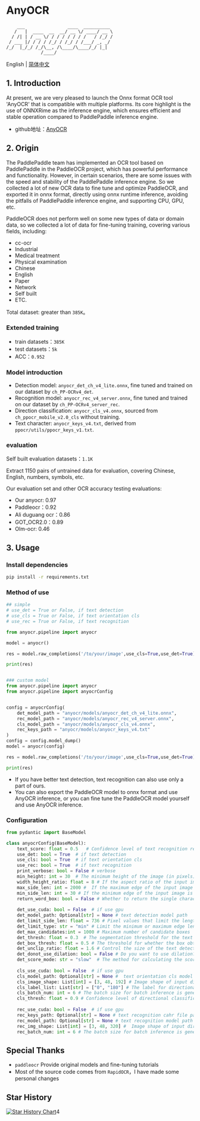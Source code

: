# AnyOCR

```
    ___                ____  __________ 
   /   |  ____  __  __/ __ \/ ____/ __ \
  / /| | / __ \/ / / / / / / /   / /_/ /
 / ___ |/ / / / /_/ / /_/ / /___/ _, _/ 
/_/  |_/_/ /_/\__, /\____/\____/_/ |_|  
             /____/                     

```

English | [简体中文](./README.md)

## 1. Introduction

At present, we are very pleased to launch the Onnx format OCR tool 'AnyOCR' that is compatible with multiple platforms. Its core highlight is the use of ONNXRime as the inference engine, which ensures efficient and stable operation compared to PaddlePaddle inference engine.

- github地址：[AnyOCR](https://github.com/oriforge/anyocr)

## 2. Origin

The PaddlePaddle team has implemented an OCR tool based on PaddlePaddle in the PaddleOCR project, which has powerful performance and functionality. However, in certain scenarios, there are some issues with the speed and stability of the PaddlePaddle inference engine. So we collected a lot of new OCR data to fine tune and optimize PaddleOCR, and exported it in onnx format, directly using onnx runtime inference, avoiding the pitfalls of PaddlePaddle inference engine, and supporting CPU, GPU, etc.

PaddleOCR does not perform well on some new types of data or domain data, so we collected a lot of data for fine-tuning training, covering various fields, including:

- cc-ocr
- Industrial
- Medical treatment
- Physical examination
- Chinese
- English
- Paper
- Network
- Self built
- ETC.

Total dataset: greater than `385K`。

### Extended training

- train datasets：`385K`
- test datasets：`5k`
- ACC：`0.952`

### Model introduction

- Detection model: `anyocr_det_ch_v4_lite.onnx`, fine tuned and trained on our dataset by `ch_PP-OCRv4_det`.
- Recognition model: `anyocr_rec_v4_server.onnx`, fine tuned and trained on our dataset by `ch_PP-OCRv4_server_rec`.
- Direction classification: `anyocr_cls_v4.onnx`, sourced from `ch_ppocr_mobile_v2.0_cls` without training.
- Text character: `anyocr_keys_v4.txt`, derived from `ppocr/utils/ppocr_keys_v1.txt`.



### evaluation

Self built evaluation datasets：`1.1K`

Extract 1150 pairs of untrained data for evaluation, covering Chinese, English, numbers, symbols, etc.

Our evaluation set and other OCR accuracy testing evaluations:

 - Our anyocr: 0.97
 - Paddleocr：0.92
 - Ali duguang ocr：0.86
 - GOT_OCR2.0：0.89
 - Olm-ocr: 0.46

## 3. Usage

### Install dependencies

```bash
pip install -r requirements.txt
```

### Method of use

```python
## simple
# use_det = True or False, if text detection
# use_cls = True or False, if text orientation cls
# use_rec = True or False, if text recognition

from anyocr.pipeline import anyocr

model = anyocr()

res = model.raw_completions('/to/your/image',use_cls=True,use_det=True)

print(res)


### custom model
from anyocr.pipeline import anyocr
from anyocr.pipeline import anyocrConfig


config = anyocrConfig(
    det_model_path = "anyocr/models/anyocr_det_ch_v4_lite.onnx",
    rec_model_path = "anyocr/models/anyocr_rec_v4_server.onnx",
    cls_model_path = "anyocr/models/anyocr_cls_v4.onnx",
    rec_keys_path = "anyocr/models/anyocr_keys_v4.txt"   
)
config = config.model_dump()
model = anyocr(config)

res = model.raw_completions('/to/your/image',use_cls=True,use_det=True)

print(res)
```

- If you have better text detection, text recognition can also use only a part of ours.
- You can also export the PaddleOCR model to onnx format and use AnyOCR inference, or you can fine tune the PaddleOCR model yourself and use AnyOCR inference.


### Configuration

```python
from pydantic import BaseModel

class anyocrConfig(BaseModel):
    text_score: float = 0.5   # Confidence level of text recognition results, range of values：[0, 1]
    use_det: bool = True  # if text detection
    use_cls: bool = True  # if text orientation cls
    use_rec: bool = True  # if text recognition
    print_verbose: bool = False # verbose
    min_height: int = 30  # The minimum height of the image (in pixels), below which the text detection stage will be skipped and subsequent recognition will be carried out directly.
    width_height_ratio: float = 8 # If the aspect ratio of the input image is greater than width_height_ratio, text detection will be skipped and subsequent recognition will be performed directly
    max_side_len: int = 2000 #  If the maximum edge of the input image is greater than max_side_len, the maximum edge will be reduced to max_side_len according to aspect ratio
    min_side_len: int = 30 # If the minimum edge of the input image is smaller than min_side_len, the minimum edge will be scaled to min_side_len according to aspect ratio
    return_word_box: bool = False # Whether to return the single character coordinates of the text
    
    det_use_cuda: bool = False  # if use gpu
    det_model_path: Optional[str] = None # text detection model path
    det_limit_side_len: float = 736 # Pixel values that limit the length of image edges
    det_limit_type: str = "min" # Limit the minimum or maximum edge length of the image to det_limit_side_len, with a value range of：[min, max]
    det_max_candidates:int = 1000 # Maximum number of candidate boxes
    det_thresh: float = 0.3  # The segmentation threshold for the text and background parts in the image. The larger the value, the smaller the text part will be. Value range：[0, 1]
    det_box_thresh: float = 0.5 # The threshold for whether the box obtained from text detection is retained, the larger the value, the lower the recall rate. Value range：[0, 1]
    det_unclip_ratio: float = 1.6 # Control the size of the text detection box, the larger the value, the larger the overall detection box. Value range：[1.6, 2.0]
    det_donot_use_dilation: bool = False # Do you want to use dilation? This parameter is used to perform morphological dilation on the detected text area
    det_score_mode: str = "slow"  # The method for calculating the score of a text box. The range of values is：[slow, fast]
    
    cls_use_cuda: bool = False  # if use gpu
    cls_model_path: Optional[str] = None #  text orientation cls model path
    cls_image_shape: List[int] = [3, 48, 192] # Image shape of input direction classification model (CHW)
    cls_label_list: List[str] = ["0", "180"] # The label for directional classification, 0 ° or 180 °, cannot be changed
    cls_batch_num: int = 6 # The batch size for batch inference is generally set to the default value. If it is too large, it may not significantly speed up the process and may result in poor performance. The default value is 6.
    cls_thresh: float = 0.9 # Confidence level of directional classification results. Value range：[0, 1]
    
    rec_use_cuda: bool = False  # if use gpu
    rec_keys_path: Optional[str] = None # text recognition cahr file path
    rec_model_path: Optional[str] = None # text recognition model path
    rec_img_shape: List[int] = [3, 48, 320] #  Image shape of input direction recognition model (CHW)
    rec_batch_num: int = 6 # The batch size for batch inference is generally set to the default value. If it is too large, it may not significantly speed up the process and may result in poor performance. The default value is 6.

```

## Special Thanks
- `paddleocr` Provide original models and fine-tuning tutorials
- Most of the source code comes from `RapidOCR`，I have made some personal changes

## Star History

[![Star History Chart](https://api.star-history.com/svg?repos=oriforge/anyocr&type=Date)](https://www.star-history.com/#oriforge/anyocr&Date)4
